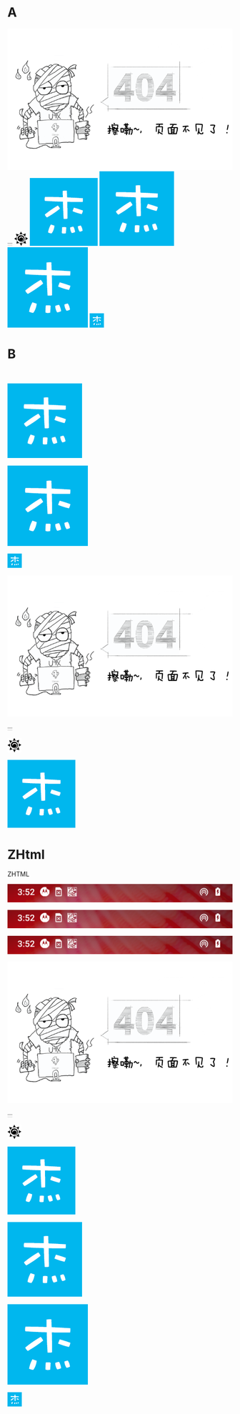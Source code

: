 # A
<img alt="404" src=" themes/StyleTheme3/images/404.png" />
<img alt="footer-line" src=" themes/StyleTheme3/images/footer-line.png" />
<img alt="icon_32" src=" themes/StyleTheme3/images/icon_32.png" />
<img alt="icon_152" src=" themes/StyleTheme3/images/icon_152.png" />
<img alt="icon_167" src=" themes/StyleTheme3/images/icon_167.png" />
<img alt="icon_180" src=" themes/StyleTheme3/images/icon_180.png" />
<img alt="icon_321" src=" themes/StyleTheme3/images/icon_321.png" />

# B
```


```



![icon_167](themes/StyleTheme3/images/icon_167.png)

![icon_180](themes/StyleTheme3/images/icon_180.png)

![icon_321](themes/StyleTheme3/images/icon_321.png)

![404](themes/StyleTheme3/images/404.png)

![footer-line](themes/StyleTheme3/images/footer-line.png)

![icon_32](themes/StyleTheme3/images/icon_32.png)

![icon_152](themes/StyleTheme3/images/icon_152.png)

# ZHtml
ZHTML

![systembar_hotspot_1](./zimage/test/systembar_hotspot_1.png)





![systembar_hotspot_1](zimage/test/lay2/systembar_hotspot_1.png)

![systembar_hotspot_1](zimage/test/lay2/lay3/systembar_hotspot_1.png)







![404](themes/StyleTheme3/images/404.png)

![footer-line](themes/StyleTheme3/images/footer-line.png)

![icon_32](themes/StyleTheme3/images/icon_32.png)

![icon_152](themes/StyleTheme3/images/icon_152.png)

![icon_167](themes/StyleTheme3/images/icon_167.png)

![icon_180](themes/StyleTheme3/images/icon_180.png)

![icon_321](themes/StyleTheme3/images/icon_321.png)